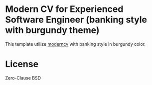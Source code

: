 # Modern CV for Experienced Software Engineer (banking style with burgundy theme)

This template utilize [moderncv](https://ctan.org/tex-archive/macros/latex/contrib/moderncv) with banking style in burgundy color.

# License

Zero-Clause BSD
